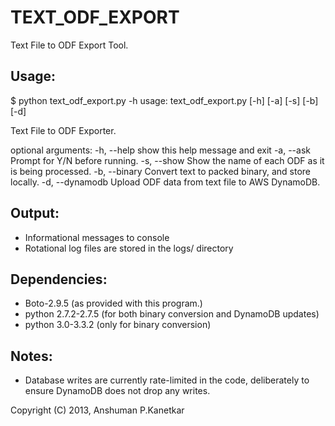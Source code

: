 
TEXT_ODF_EXPORT
=================

Text File to ODF Export Tool.

Usage:
-------

$ python text_odf_export.py -h
usage: text_odf_export.py [-h] [-a] [-s] [-b] [-d]

Text File to ODF Exporter.

optional arguments:
  -h, --help      show this help message and exit
  -a, --ask       Prompt for Y/N before running.
  -s, --show      Show the name of each ODF as it is being processed.
  -b, --binary    Convert text to packed binary, and store locally.
  -d, --dynamodb  Upload ODF data from text file to AWS DynamoDB.

Output:
--------
- Informational messages to console
- Rotational log files are stored in the logs/ directory

Dependencies:
--------------

- Boto-2.9.5 (as provided with this program.)
- python 2.7.2-2.7.5 (for both binary conversion and DynamoDB updates)
- python 3.0-3.3.2 (only for binary conversion)

Notes:
--------

- Database writes are currently rate-limited in the code, deliberately to
ensure DynamoDB does not drop any writes.

Copyright (C) 2013, Anshuman P.Kanetkar